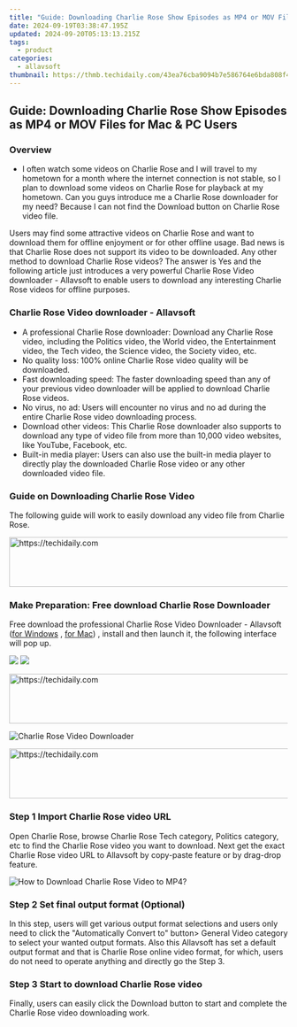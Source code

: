```yaml
---
title: "Guide: Downloading Charlie Rose Show Episodes as MP4 or MOV Files for Mac & PC Users"
date: 2024-09-19T03:38:47.195Z
updated: 2024-09-20T05:13:13.215Z
tags:
  - product
categories:
  - allavsoft
thumbnail: https://thmb.techidaily.com/43ea76cba9094b7e586764e6bda808f45025f38856a330aa448f0606df3e468d.jpg
---
```


## Guide: Downloading Charlie Rose Show Episodes as MP4 or MOV Files for Mac & PC Users

### Overview

* I often watch some videos on Charlie Rose and I will travel to my hometown for a month where the internet connection is not stable, so I plan to download some videos on Charlie Rose for playback at my hometown. Can you guys introduce me a Charlie Rose downloader for my need? Because I can not find the Download button on Charlie Rose video file.

Users may find some attractive videos on Charlie Rose and want to download them for offline enjoyment or for other offline usage. Bad news is that Charlie Rose does not support its video to be downloaded. Any other method to download Charlie Rose videos? The answer is Yes and the following article just introduces a very powerful Charlie Rose Video downloader - Allavsoft to enable users to download any interesting Charlie Rose videos for offline purposes.

### Charlie Rose Video downloader - Allavsoft

* A professional Charlie Rose downloader: Download any Charlie Rose video, including the Politics video, the World video, the Entertainment video, the Tech video, the Science video, the Society video, etc.
* No quality loss: 100% online Charlie Rose video quality will be downloaded.
* Fast downloading speed: The faster downloading speed than any of your previous video downloader will be applied to download Charlie Rose videos.
* No virus, no ad: Users will encounter no virus and no ad during the entire Charlie Rose video downloading process.
* Download other videos: This Charlie Rose downloader also supports to download any type of video file from more than 10,000 video websites, like YouTube, Facebook, etc.
* Built-in media player: Users can also use the built-in media player to directly play the downloaded Charlie Rose video or any other downloaded video file.

### Guide on Downloading Charlie Rose Video

The following guide will work to easily download any video file from Charlie Rose.

<!-- affiliate ads begin -->
<a href="https://ursime.pxf.io/c/5597632/2136545/16384" target="_top" id="2136545">
  <img src="//a.impactradius-go.com/display-ad/16384-2136545" border="0" alt="https://techidaily.com" width="728" height="90"/>
</a>
<img height="0" width="0" src="https://ursime.pxf.io/i/5597632/2136545/16384" style="position:absolute;visibility:hidden;" border="0" />
<!-- affiliate ads end -->

### Make Preparation: Free download Charlie Rose Downloader

Free download the professional Charlie Rose Video Downloader - Allavsoft ([for Windows](https://tools.techidaily.com/allavsoft/products/) , [for Mac](https://tools.techidaily.com/allavsoft/products/)) , install and then launch it, the following interface will pop up.

[![](https://www.allavsoft.com/how-to/../images/how-to/free-download-win.jpg)](https://tools.techidaily.com/allavsoft/products/) [![](https://www.allavsoft.com/how-to/../images/how-to/free-download-mac.jpg)](https://tools.techidaily.com/allavsoft/products/)

<!-- affiliate ads begin -->
<a href="https://appsumo.8odi.net/c/5597632/2144287/7443" target="_top" id="2144287">
  <img src="//a.impactradius-go.com/display-ad/7443-2144287" border="0" alt="https://techidaily.com" width="600" height="90"/>
</a>
<img height="0" width="0" src="https://appsumo.8odi.net/i/5597632/2144287/7443" style="position:absolute;visibility:hidden;" border="0" />
<!-- affiliate ads end -->

![Charlie Rose Video Downloader](https://www.allavsoft.com/how-to/../images/allavsoft/screen-shot-600.jpg)

<!-- affiliate ads begin -->
<a href="https://appsumo.8odi.net/c/5597632/2151889/7443" target="_top" id="2151889">
  <img src="//a.impactradius-go.com/display-ad/7443-2151889" border="0" alt="https://techidaily.com" width="728" height="90"/>
</a>
<img height="0" width="0" src="https://appsumo.8odi.net/i/5597632/2151889/7443" style="position:absolute;visibility:hidden;" border="0" />
<!-- affiliate ads end -->

### Step 1 Import Charlie Rose video URL

Open Charlie Rose, browse Charlie Rose Tech category, Politics category, etc to find the Charlie Rose video you want to download. Next get the exact Charlie Rose video URL to Allavsoft by copy-paste feature or by drag-drop feature.

![How to Download Charlie Rose Video to MP4?](https://www.allavsoft.com/how-to/../images/how-to/download-rtmp-video/download-rtmp-video.jpg)

### Step 2 Set final output format (Optional)

In this step, users will get various output format selections and users only need to click the "Automatically Convert to" button> General Video category to select your wanted output formats. Also this Allavsoft has set a default output format and that is Charlie Rose online video format, for which, users do not need to operate anything and directly go the Step 3.

### Step 3 Start to download Charlie Rose video

Finally, users can easily click the Download button to start and complete the Charlie Rose video downloading work.

<ins class="adsbygoogle"
     style="display:block"
     data-ad-format="autorelaxed"
     data-ad-client="ca-pub-7571918770474297"
     data-ad-slot="1223367746"></ins>

<ins class="adsbygoogle"
     style="display:block"
     data-ad-client="ca-pub-7571918770474297"
     data-ad-slot="8358498916"
     data-ad-format="auto"
     data-full-width-responsive="true"></ins>
